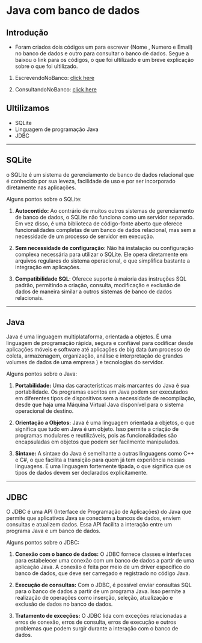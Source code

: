 # Java com banco de dados 


## Introdução 

- Foram criados dois códigos um para escrever (Nome , Numero  e Email) no banco de dados e outro para consultar o banco de dados. Segue a baixou o link para os códigos, o que foi ultilizado e um breve explicação sobre o que foi ultilizado.  

1. EscrevendoNoBanco:
[click here](https://github.com/BrunoHWM/Java_com_banco_de_dados/blob/main/EscrevendoNoBancoDeDados.md)


2. ConsultandoNoBanco:
[click here](https://github.com/BrunoHWM/Java_com_banco_de_dados/blob/main/ConsultandoNoBancoDeDados.md)

## Ultilizamos 

- SQLite
- Linguagem de programação Java
- JDBC

----
## SQLite

o SQLite é um sistema de gerenciamento de banco de dados relacional que é conhecido por sua leveza, facilidade de uso e por ser incorporado diretamente nas aplicações.

Alguns pontos sobre o SQLite:

1. __Autocontido:__ Ao contrário de muitos outros sistemas de gerenciamento de banco de dados, o SQLite não funciona como um servidor separado. Em vez disso, é uma biblioteca de código-fonte aberto que oferece funcionalidades completas de um banco de dados relacional, mas sem a necessidade de um processo de servidor em execução.

2. __Sem necessidade de configuração__: Não há instalação ou configuração complexa necessária para utilizar o SQLite. Ele opera diretamente em arquivos regulares do sistema operacional, o que simplifica bastante a integração em aplicações.

3. __Compatibilidade SQL__: Oferece suporte à maioria das instruções SQL padrão, permitindo a criação, consulta, modificação e exclusão de dados de maneira similar a outros sistemas de banco de dados relacionais.

----
## Java

Java é uma linguagem multiplataforma, orientada a objetos. É uma linguagem de programação rápida, segura e confiável para codificar desde aplicações móveis e software  até aplicações de big data (um processo de coleta, armazenagem, organização, análise e interpretação de grandes volumes de dados de uma empresa ) e tecnologias do servidor.

Alguns pontos sobre o Java:

1. __Portabilidade:__ Uma das características mais marcantes do Java é sua portabilidade. Os programas escritos em Java podem ser executados em diferentes tipos de dispositivos sem a necessidade de recompilação, desde que haja uma Máquina Virtual Java disponível para o sistema operacional de destino.

2. __Orientação a Objetos:__ Java é uma linguagem orientada a objetos, o que significa que tudo em Java é um objeto. Isso permite a criação de programas modulares e reutilizáveis, pois as funcionalidades são encapsuladas em objetos que podem ser facilmente manipulados.

3. __Sintaxe:__ A sintaxe do Java é semelhante a outras linguagens como C++ e C#, o que facilita a transição para quem já tem experiência nessas linguagens. É uma linguagem fortemente tipada, o que significa que os tipos de dados devem ser declarados explicitamente.

----
## JDBC

O JDBC é uma API (Interface de Programação de Aplicações) do Java que permite que aplicativos Java se conectem a bancos de dados, enviem consultas e atualizem dados. Essa API facilita a interação entre um programa Java e um banco de dados.

Alguns pontos sobre o JDBC:

1. __Conexão com o banco de dados:__ O JDBC fornece classes e interfaces para estabelecer uma conexão com um banco de dados a partir de uma aplicação Java. A conexão é feita por meio de um driver específico do banco de dados, que deve ser carregado e registrado no código Java.

2. __Execução de consultas:__ Com o JDBC, é possível enviar consultas SQL para o banco de dados a partir de um programa Java. Isso permite a realização de operações como inserção, seleção, atualização e exclusão de dados no banco de dados.

3. __Tratamento de exceções:__ O JDBC lida com exceções relacionadas a erros de conexão, erros de consulta, erros de execução e outros problemas que podem surgir durante a interação com o banco de dados.



